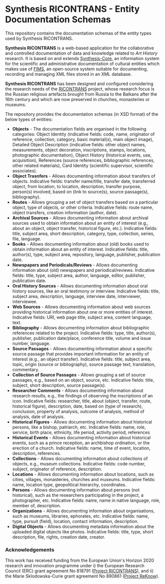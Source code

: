 # Synthesis RICONTRANS - Entity Documentation Schemas

This repository contains the documentation schemas of the entity types used by Synthesis RICONTRANS. 

**Synthesis RICONTRANS** is a web-based application for the collaborative and controlled documentation of data and knowledge related to *Art History* research. It is based on and extends [Synthesis-Core](https://www.ics.forth.gr/isl/synthesis-core), an information system for the scientific and administrative documentation of cultural entities which makes use of [FIMS](https://github.com/isl/FIMS), an open-source system suitable for documenting, recording and managing XML files stored in an XML database.

**Synthesis RICONTRANS** has been designed and configured considering the research needs of the [RICONTRANS](https://ricontrans-project.eu/) project, whose research focus is the Russian religious artefacts brought from Russia to the Balkans after the 16th century and which are now preserved in churches, monasteries or museums. 

The repository provides the documentation schemas (in XSD format) of the below types of entities:
* **Objects**  - The documentation fields are organised in the following categories:
Object Identity (indicative fields: code, name, originator of reference, collection, category, basic material(s), main object image), Detailed Object Description (indicative fields: other object names, measurements, object decoration, inscriptions, stamps, locations, photographic documentation), Object History (historical events, use, acquisition), References (source references, bibliographic references, other related materials), Card Identity (scientific supervisor, scientific associates).
* **Object Trasnfers** - Allows documenting information about transfers of objects. Indicative fields: transfer name/title, transfer date, transferred object, from location, to location, description, transfer purpose, person(s) involved, based on (link to source(s), source passage(s), bibliography).
* **Routes** - Allows grouping a set of object transfers based on a particular object, type of objects, or other criteria. Indicative fields: route name, object transfers, creation information (author, date).
* **Archival Sources** - Allows documenting information about archival sources used to obtain information about an entity of interest (e.g., about an object, object transfer, historical figure, etc.). Indicative fields: title, subject area, short description, category, type, collection, series, file, language.
* **Books** -  Allows documenting information about (old) books used to obtain information about an entity of interest. Indicative fields: title, author(s), type, subject area, repository, language, publisher, publication date.
* **Newspapers and Periodicals/Reviews** - Allows documenting information about (old) newspapers and periodical/reviews. Indicative fields: title, type, subject area, author, language, editor, publisher, publication date.
* **Oral History Sources** - Allows documenting information about oral history sources, like an oral testimony or interview. Indicative fields: title, subject area, description, language, interview date, interviewer, interviewee.
* **Web Sources** - Allows documenting information about web sources providing historical information about one or more entities of interest. Indicative fields: URI, web page title, subject area, content language, text.
* **Bibliography** - Allows documenting information about bibliographic references related to the project. Indicative fields: type, title, author(s), publisher, publication date/place, conference title, volume and issue number, language.
* **Source Passages** - Allows documenting information about a specific source passage that provides important information for an entity of interest (e.g.,
an object transfer). Indicative fields: title, subject area, topic, origin (source or bibliography), source passage text, translation, commentary. 
* **Collection of Source Passages** - Allows grouping a set of source passages, e.g., based on an object, source, etc. Indicative fields: title, subject, short description, source passage(s).
* **Researcher Comments** - Allows documenting information about research results, e.g., the findings of observing the inscriptions of an icon. Indicative fields: researcher, title, about (object, transfer, route, historical figure), description, date, based on (type of research), conclusion, property of analysis, outcome of analysis, method of analysis, date of analysis.
* **Historical Figures** - Allows documenting information about historical persons, like a bishop, patriarch, etc. Indicative fields: name, role, service, birth place, ethnicity, life period, activity period, references
* **Historical Events** - Allows documenting information about historical events, such as a prince reception, an archbishop ordination, or the erection of a church. Indicative fields: name, time of event, location, description, references.
* **Collections** - Allows documenting information about collections of objects, e.g., museum collections. Indicative fields: code number, subject, originator of reference, description.
* **Locations** - Allows documenting information about locations, such as cities, villages, monasteries, churches and museums. Indicative fields: name, location type, geopolitical hierarchy, coordinates.
* **Persons** - Allows documenting information about persons (not historical), such as the researchers participating in the project, a photographer, etc. Indicative fields: name, name in native language, role, member of, description.
* **Organizations** - Allows documenting information about organisations, such as museums, libraries, ephorates, etc. Indicative fields: name, type, pursuit (field), location, contact information, description.
* **Digital Objects** - Allows documenting metadata information about the uploaded digital objects like photos. Indicative fields: title, type, short description, file, rights, creation date, creator.

### Acknowledgements ###

This work has received funding from the European Union's Horizon 2020 research and innovation programme under i) the European Research Council (ERC) grant agreement No 818791 ([Project RICONTRANS](https://ricontrans-project.eu/)), and ii) the Marie Sklodowska-Curie grant agreement No 890861 ([Project ReKnow](https://reknow.ics.forth.gr/)).


